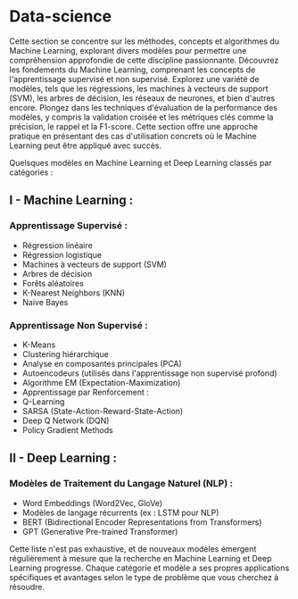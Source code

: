 # Data-science
Cette section se concentre sur les méthodes, concepts et algorithmes du Machine Learning, explorant divers modèles pour permettre une compréhension approfondie de cette discipline passionnante.
Découvrez les fondements du Machine Learning, comprenant les concepts de l'apprentissage supervisé et non supervisé. Explorez une variété de modèles, tels que les régressions, les machines à vecteurs de support (SVM), les arbres de décision, les réseaux de neurones, et bien d'autres encore. Plongez dans les techniques d'évaluation de la performance des modèles, y compris la validation croisée et les métriques clés comme la précision, le rappel et la F1-score. Cette section offre une approche pratique en présentant des cas d'utilisation concrets où le Machine Learning peut être appliqué avec succès.

Quelsques modèles en Machine Learning et Deep Learning classés par catégories :

## I - Machine Learning :
### Apprentissage Supervisé :
- Régression linéaire
- Régression logistique
- Machines à vecteurs de support (SVM)
- Arbres de décision
- Forêts aléatoires
- K-Nearest Neighbors (KNN)
- Naive Bayes
### Apprentissage Non Supervisé :
- K-Means
- Clustering hiérarchique
- Analyse en composantes principales (PCA)
- Autoencodeurs (utilisés dans l'apprentissage non supervisé profond)
- Algorithme EM (Expectation-Maximization)
- Apprentissage par Renforcement :
- Q-Learning
- SARSA (State-Action-Reward-State-Action)
- Deep Q Network (DQN)
- Policy Gradient Methods
## II - Deep Learning :
### Modèles de Traitement du Langage Naturel (NLP) :
- Word Embeddings (Word2Vec, GloVe)
- Modèles de langage récurrents (ex : LSTM pour NLP)
- BERT (Bidirectional Encoder Representations from Transformers)
- GPT (Generative Pre-trained Transformer)

Cette liste n'est pas exhaustive, et de nouveaux modèles émergent régulièrement à mesure que la recherche en Machine Learning et Deep Learning progresse. Chaque catégorie et modèle a ses propres applications spécifiques et avantages selon le type de problème que vous cherchez à résoudre.
